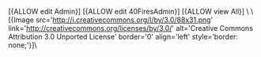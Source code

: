 [{ALLOW edit Admin}]
[{ALLOW edit 40FiresAdmin}]
[{ALLOW view All}]
\\
\\
[{Image src='http://i.creativecommons.org/l/by/3.0/88x31.png' link='http://creativecommons.org/licenses/by/3.0/' alt='Creative Commons Attribution 3.0 Unported License' border='0' align='left' style='border: none;'}]\\
